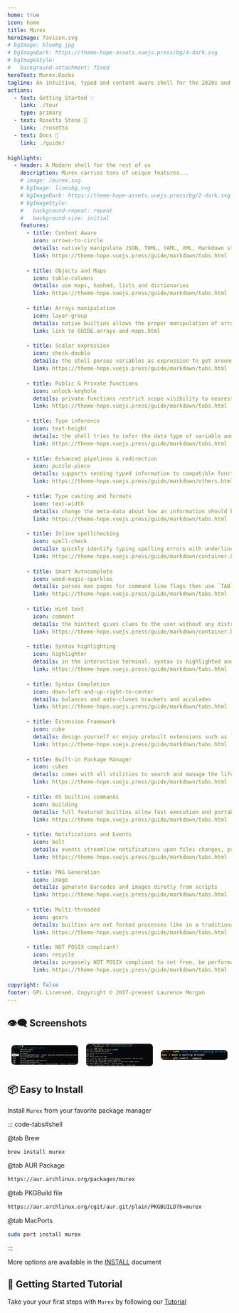```yaml
---
home: true
icon: home
title: Murex
heroImage: favicon.svg
# bgImage: bluebg.jpg
# bgImageDark: https://theme-hope-assets.vuejs.press/bg/4-dark.svg
# bgImageStyle:
#   background-attachment: fixed
heroText: Murex.Rocks
tagline: An intuitive, typed and content aware shell for the 2020s and beyond.
actions:
  - text: Getting Started 💡
    link: ./tour
    type: primary
  - text: Rosetta Stone 🧭
    link: ./rosetta
  - text: Docs 📔
    link: ./guide/

highlights:
  - header: A Modern shell for the rest of us
    description: Murex carries tons of unique features...
    # image: /murex.svg
    # bgImage: linesbg.svg
    # bgImageDark: https://theme-hope-assets.vuejs.press/bg/2-dark.svg
    # bgImageStyle:
    #   background-repeat: repeat
    #   background-size: initial
    features:
      - title: Content Aware
        icon: arrows-to-circle
        details: natively manipulate JSON, TOML, YAML, XML, Markdown structures
        link: https://theme-hope.vuejs.press/guide/markdown/tabs.html

      - title: Objects and Maps
        icon: table-columns
        details: use maps, hashed, lists and dictionaries
        link: https://theme-hope.vuejs.press/guide/markdown/tabs.html

      - title: Arrays manipulation
        icon: layer-group
        details: native builtins allows the proper manipulation of arrays
        link: link to GUIDE.arrays-and-maps.html

      - title: Scalar expression
        icon: check-double
        details: the shell parses variables as expression to get around accidental bugs due to spaces
        link: https://theme-hope.vuejs.press/guide/markdown/tabs.html

      - title: Public & Private functions
        icon: unlock-keyhole
        details: private functions restrict scope visibility to nearest module or source file
        link: https://theme-hope.vuejs.press/guide/markdown/tabs.html

      - title: Type inference
        icon: text-height
        details: the shell tries to infer the data type of variable and pipelines it manages
        link: https://theme-hope.vuejs.press/guide/markdown/tabs.html

      - title: Enhanced pipelines & redirection
        icon: puzzle-piece
        details: supports sending typed information to compatible functions via redirection and pipelines
        link: https://theme-hope.vuejs.press/guide/markdown/others.html#link-check

      - title: Type casting and formats
        icon: text-width
        details: change the meta-data about how an information should be read or displayed
        link: https://theme-hope.vuejs.press/guide/markdown/tabs.html

      - title: Inline spellchecking
        icon: spell-check
        details: quickly identify typing spelling errors with underlines text
        link: https://theme-hope.vuejs.press/guide/markdown/container.html

      - title: Smart Autocomplete
        icon: wand-magic-sparkles
        details: parses man pages for command line flags then use `TAB` to auto-complete commands and parameters,
        link: https://theme-hope.vuejs.press/guide/markdown/tabs.html

      - title: Hint text
        icon: comment
        details: the hinttext gives clues to the user without any distractions
        link: https://theme-hope.vuejs.press/guide/markdown/container.html

      - title: Syntax highlighting
        icon: highlighter
        details: in the interactive terminal, syntax is highlighted and style can be piped to the next built-in
        link: https://theme-hope.vuejs.press/guide/markdown/tabs.html

      - title: Syntax Completion
        icon: down-left-and-up-right-to-center
        details: balances and auto-closes brackets and accolades
        link: https://theme-hope.vuejs.press/guide/markdown/tabs.html

      - title: Extension Framework
        icon: cube
        details: design yourself or enjoy prebuilt extensions such as `auto-jump` or `starfish`
        link: https://theme-hope.vuejs.press/guide/markdown/tabs.html

      - title: Built-in Package Manager
        icon: cubes
        details: comes with all utilities to search and manage the lifecycle of packages
        link: https://theme-hope.vuejs.press/guide/markdown/tabs.html

      - title: 65 builtins commands
        icon: building
        details: full featured builtins allow fast execution and portability
        link: https://theme-hope.vuejs.press/guide/markdown/tabs.html

      - title: Notifications and Events
        icon: bolt
        details: events streamline notifications upon files changes, process lifecycle and simple content availability.
        link: https://theme-hope.vuejs.press/guide/markdown/tabs.html

      - title: PNG Generation
        icon: image
        details: generate barcodes and images diretly from scripts
        link: https://theme-hope.vuejs.press/guide/markdown/tabs.html

      - title: Multi-threaded
        icon: gears
        details: builtins are not forked processes like in a traditional POSIX shell, rather separate threads to optimize resource and performance.
        link: https://theme-hope.vuejs.press/guide/markdown/tabs.html

      - title: NOT POSIX compliant!
        icon: recycle
        details: purposely NOT POSIX compliant to set free, be performant and allow for extended capabilities
        link: https://theme-hope.vuejs.press/guide/markdown/tabs.html

copyright: false
footer: GPL Licensed, Copyright © 2017-present Laurence Morgan
---
```


## 👁‍🗨 Screenshots

<!-- markdownlint-disable -->

<div class="image-preview">
  <img src="/murex-kill-autocomplete.png" />
  <img src="/murex-open-foreach.png" />
  <img src="/murex-spellchecker.png" />
</div>

<style>
  .image-preview {
    display: flex;
    justify-content: space-evenly;
    align-items: center;
    flex-wrap: wrap;
  }

  .image-preview > img {
     box-sizing: border-box;
     width: 33.3% !important;
     padding: 9px;
     border-radius: 16px;
  }

  @media (max-width: 719px){
    .image-preview > img {
      width: 50% !important;
    }
  }

  @media (max-width: 419px){
    .image-preview > img {
      width: 100% !important;
    }
  }
</style>

<!-- markdownlint-restore -->

## 📦 Easy to Install

Install `Murex` from your favorite package manager

::: code-tabs#shell

@tab Brew

```bash
brew install murex
```

@tab AUR Package

```bash
https://aur.archlinux.org/packages/murex
```

@tab PKGBuild file

```bash
https://aur.archlinux.org/cgit/aur.git/plain/PKGBUILD?h=murex
```

@tab MacPorts

```bash
sudo port install murex
```

:::

More options are available in the [INSTALL](../cookbook/tutorial/README.md) document

## 🛟 Getting Started Tutorial

Take your your first steps with `Murex` by following our [Tutorial](/tour)
